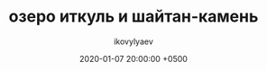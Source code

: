 ---
title: озеро иткуль и шайтан-камень
map: 56.120729, 60.526003
description: уникальные природные объекты
layout: post
date: '2020-01-07 20:00:00 +0500'
region: челябинская область
permalink: "/places/itkul/"
number: "002"
year: 2020
youtube: VI7l4mLgvfU
photos:
    - link: 1.jpg
    - link: 2.jpg
textes: 
    - author: ураловед
      title: Озеро Иткуль и скала Шайтан-камень
      link: https://uraloved.ru/mesta/chelyabinskaya-obl/itkul-i-shajtan-kamen
    - author: туристер
      title: озеро иткуль
      link: https://www.tourister.ru/world/europe/russia/city/verkhniy_ufaley/lakes/30178
    - author: наш урал
      title: озеро иткуль и шайтан-камень
      link: https://nashural.ru/mesta/chelyabinskaya-oblast/itkul/
    - author: озеро иткуль
      title: "об озере"
      link: http://ozeroitkul.ru/articles
author: ikovylyaev
---